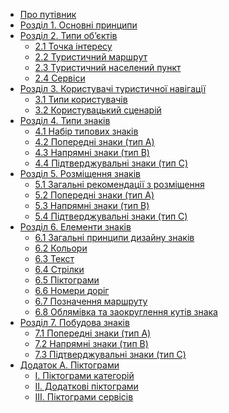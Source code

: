 <!-- docs/_sidebar.md -->

* [Про путівник](/)
* [Розділ 1. Основні принципи](                   1-principles.md)
* [Розділ 2. Типи об’єктів](                      2-object-types)
  * [ 2.1 Точка інтересу](                        2-object-types?id=_2.1-Точка-інтересу)
  * [ 2.2 Туристичний маршрут](                   2-object-types?id=_)
  * [ 2.3 Туристичний населений пункт](           2-object-types?id=_)
  * [ 2.4 Сервіси](                               2-object-types?id=_)
* [Розділ 3. Користувачі туристичної навігації](  3-users.md)
  * [ 3.1 Типи користувачів](                       )
  * [ 3.2 Користувацький сценарій](                 )
* [Розділ 4. Типи знаків](                        4-sign-types.md)
  * [ 4.1 Набір типових знаків](                    )
  * [ 4.2 Попередні знаки (тип A)](                 )
  * [ 4.3 Напрямні знаки (тип B)](                  )
  * [ 4.4 Підтверджувальні знаки (тип C)](          )
* [Розділ 5. Розміщення знаків](                  5-placement.md)
  * [ 5.1 Загальні рекомендації з розміщення](      )
  * [ 5.2 Попередні знаки (тип A)](                 )
  * [ 5.3 Напрямні знаки (тип B)](                  )
  * [ 5.4 Підтверджувальні знаки (тип C)](          )
* [Розділ 6. Елементи знаків](                    6-elements.md)
  * [ 6.1 Загальні принципи дизайну знаків](        )
  * [ 6.2 Кольори](                                 )
  * [ 6.3 Текст](                                   )
  * [ 6.4 Стрілки](                                 )
  * [ 6.5 Піктограми](                              )
  * [ 6.6 Номери доріг](                            )
  * [ 6.7 Позначення маршруту](                     )
  * [ 6.8 Облямівка та заокруглення кутів знака](   )
* [Розділ 7. Побудова знаків](                    7-construction.md)
  * [ 7.1 Попередні знаки (тип A)](                 )
  * [ 7.2 Напрямні знаки (тип B)](                  )
  * [ 7.3 Підтверджувальні знаки (тип C)](          )
* [Додаток А. Піктограми](                        appendix-a-icons.md)
  * [ І. Піктограми категорій](                     )
  * [ ІІ. Додаткові піктограми](                    )
  * [ ІІІ. Піктограми сервісів](                    )

<!-- 
<a href="#" style="padding: 0.4em 0.6em; border: 1px solid var(--mono-tint2);">Завантажити PDF</a>
 -->
<!-- <button onclick="" type="button">Завантажити PDF</button> -->